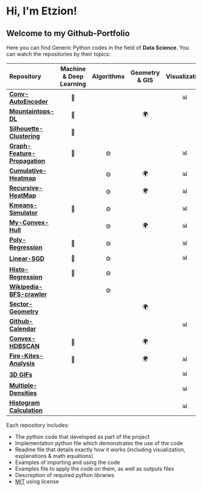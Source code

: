 # Hi, I'm Etzion!
## Welcome to my Github-Portfolio

Here you can find Generic Python codes in the field of **Data Science**. You can watch the repositories by their topics:

| Repository | Machine & Deep Learning | Algorithms | Geometry & GIS | Visualization | Projects |
| :--------- | :---------------------: | :--------: | :------------: | :-----------: | :------: |
| [**Conv-AutoEncoder**](https://github.com/EtzionR/My-TF-AutoEncoder) | :crystal_ball: |  |  | :bar_chart: | :rocket: |
| [**Mountaintops-DL**](https://github.com/EtzionR/Finding-Mountaintops-using-DL) | :crystal_ball: |  | :earth_africa: |  | :rocket: |
| [**Silhouette-Clustering**](https://github.com/EtzionR/Clustering-by-Silhouette) | :crystal_ball: |  |  |  |  |
| [**Graph-Feature-Propagation**](https://github.com/EtzionR/Graph-Feature-Propagation) | :crystal_ball: | :gear: ||:bar_chart:||
| [**Cumulative-Heatmap**](https://github.com/EtzionR/Cumulative-Heatmap-Calculation) |  | :gear: | :earth_africa: | :bar_chart: |  |
| [**Recursive-HeatMap**](https://github.com/EtzionR/Recursive-HeatMap-Calculation) |  | :gear: | :earth_africa: | :bar_chart: |  |
| [**Kmeans-Simulator**](https://github.com/EtzionR/Kmeans-Simulator) | :crystal_ball: | :gear: |  | :bar_chart: |  |
| [**My-Convex-Hull**](https://github.com/EtzionR/My-Convex-Hull) |  | :gear: | :earth_africa: | :bar_chart: |  |
| [**Poly-Regression**](https://github.com/EtzionR/Polynomial-Regression-Optimizer) | :crystal_ball: | :gear: |  | :bar_chart: |  |
| [**Linear-SGD**](https://github.com/EtzionR/Linear-SGD) | :crystal_ball: | :gear: |  | :bar_chart: |  |
| [**Histo-Regression**](https://github.com/EtzionR/Histo-Regression) | :crystal_ball: | :gear: |  |  |  |
| [**Wikipedia-BFS-crawler**](https://github.com/EtzionR/create-Wikipedia-pages-network-using-BFS-crawler) |  | :gear: |  |  | :rocket: |
| [**Sector-Geometry**](https://github.com/EtzionR/create-sector-shape-KML-file) |  |  | :earth_africa: |  |  |
| [**Github-Calendar**](https://github.com/EtzionR/Github-Commits-Crawling) | | | | :bar_chart: |:rocket:|
| [**Convex-HDBSCAN**](https://github.com/EtzionR/generate-Convex-Hull-SHP-from-HDBSCAN-clustering-probabilities) | :crystal_ball: |  | :earth_africa: |  |  |
| [**Fire-Kites-Analysis**](https://github.com/EtzionR/fire-kite-analysis) | :crystal_ball: |  | :earth_africa: | :bar_chart: | :rocket: |
| [**3D GIFs**](https://github.com/EtzionR/create-3d-graph-gif) |  |  |  | :bar_chart: |  |
| [**Multiple-Densities**](https://github.com/EtzionR/create-multi-smooth-density-plot) |  |  |  | :bar_chart: |  |
| [**Histogram Calculation**](https://github.com/EtzionR/Histogram-Dictionary) |  |  |  | :bar_chart: |  |

Each repository includes:
- The python code that developed as part of the project
- Implementation python file which demonstrates the use of the code
- Readme file that details exactly how it works (including visualization, explanations & math equations)
- Examples of importing and using the code
- Examples file to apply the code on them, as well as outputs files
- Descreption of required python libraries
- [MIT](https://en.wikipedia.org/wiki/MIT_License) using license
